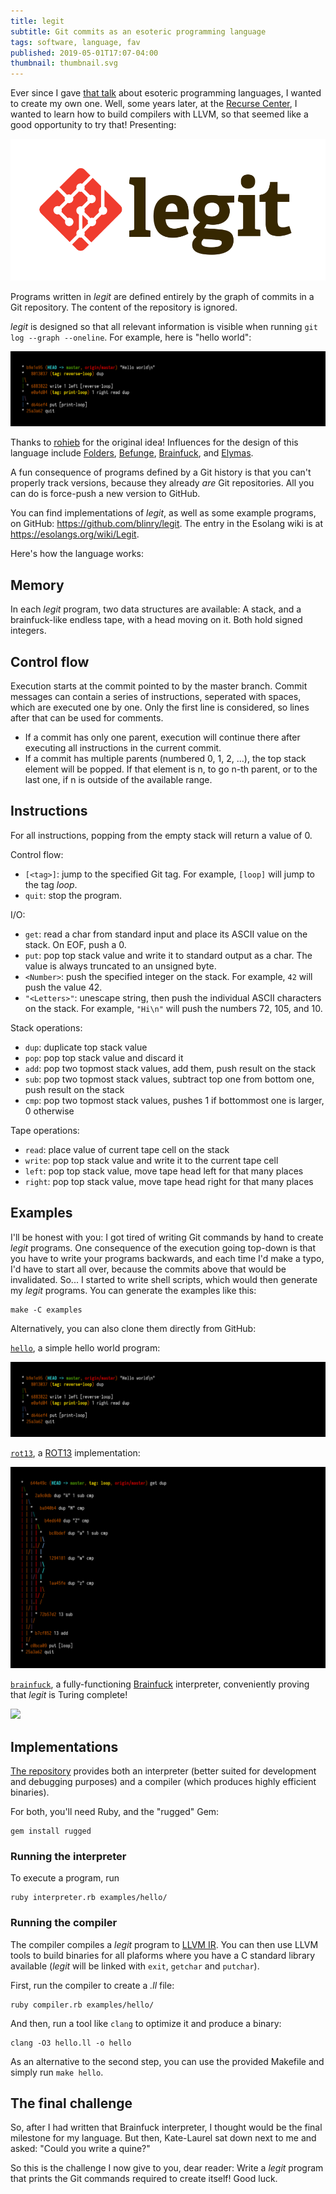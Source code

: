 ```yaml
---
title: legit
subtitle: Git commits as an esoteric programming language
tags: software, language, fav
published: 2019-05-01T17:07-04:00
thumbnail: thumbnail.svg
---
```


Ever since I gave [that talk](/esolangs/) about esoteric programming languages, I wanted to create my own one. Well, some years later, at the [Recurse Center](/rc-month-1/), I wanted to learn how to build compilers with LLVM, so that seemed like a good opportunity to try that! Presenting:

![](legit.svg)

Programs written in *legit* are defined entirely by the graph of commits in a Git repository. The content of the repository is ignored.

*legit* is designed so that all relevant information is visible when running `git log --graph --oneline`. For example, here is "hello world":

![](hello.png)

Thanks to [rohieb](http://rohieb.name) for the original idea! Influences for the design of this language include [Folders](https://esolangs.org/wiki/Folders), [Befunge](https://esolangs.org/wiki/Befunge), [Brainfuck](https://esolangs.org/wiki/Brainfuck), and [Elymas](https://github.com/Drahflow/Elymas).

A fun consequence of programs defined by a Git history is that you can't properly track versions, because they already *are* Git repositories. All you can do is force-push a new version to GitHub.

You can find implementations of *legit*, as well as some example programs, on GitHub: <https://github.com/blinry/legit>. The entry in the Esolang wiki is at <https://esolangs.org/wiki/Legit>.

Here's how the language works:

## Memory

In each *legit* program, two data structures are available: A stack, and a brainfuck-like endless tape, with a head moving on it. Both hold signed integers.

## Control flow

Execution starts at the commit pointed to by the master branch. Commit messages can contain a series of instructions, seperated with spaces, which are executed one by one. Only the first line is considered, so lines after that can be used for comments.

- If a commit has only one parent, execution will continue there after executing all instructions in the current commit.
- If a commit has multiple parents (numbered 0, 1, 2, ...), the top stack element will be popped. If that element is n, to go n-th parent, or to the last one, if n is outside of the available range.

## Instructions

For all instructions, popping from the empty stack will return a value of 0.

Control flow:

- `[<tag>]`: jump to the specified Git tag. For example, `[loop]` will jump to the tag *loop*.
- `quit`: stop the program.

I/O:

- `get`: read a char from standard input and place its ASCII value on the stack. On EOF, push a 0.
- `put`: pop top stack value and write it to standard output as a char. The value is always truncated to an unsigned byte.
- `<Number>`: push the specified integer on the stack. For example, `42` will push the value 42.
- `"<Letters>"`: unescape string, then push the individual ASCII characters on the stack. For example, `"Hi\n"` will push the numbers 72, 105, and 10.

Stack operations:

- `dup`: duplicate top stack value
- `pop`: pop top stack value and discard it
- `add`: pop two topmost stack values, add them, push result on the stack
- `sub`: pop two topmost stack values, subtract top one from bottom one, push result on the stack
- `cmp`: pop two topmost stack values, pushes 1 if bottommost one is larger, 0 otherwise

Tape operations:

- `read`: place value of current tape cell on the stack
- `write`: pop top stack value and write it to the current tape cell
- `left`: pop top stack value, move tape head left for that many places
- `right`: pop top stack value, move tape head right for that many places

## Examples

I'll be honest with you: I got tired of writing Git commands by hand to create *legit* programs. One consequence of the execution going top-down is that you have to write your programs backwards, and each time I'd make a typo, I'd have to start all over, because the commits above that would be invalidated. So... I started to write shell scripts, which would then generate my *legit* programs. You can generate the examples like this:

    make -C examples

Alternatively, you can also clone them directly from GitHub:

[`hello`](https://github.com/blinry/legit-hello), a simple hello world program:

![](hello.png)

[`rot13`](https://github.com/blinry/legit-rot13), a [ROT13](https://en.wikipedia.org/wiki/ROT13) implementation:

![](rot13.png)

[`brainfuck`](https://github.com/blinry/legit-brainfuck), a fully-functioning [Brainfuck](https://en.wikipedia.org/wiki/Brainfuck) interpreter, conveniently proving that *legit* is Turing complete!

![](brainfuck.png)

## Implementations

[The repository](https://github.com/blinry/legit) provides both an interpreter (better suited for development and debugging purposes) and a compiler (which produces highly efficient binaries).

For both, you'll need Ruby, and the "rugged" Gem:

    gem install rugged

### Running the interpreter

To execute a program, run

    ruby interpreter.rb examples/hello/

### Running the compiler

The compiler compiles a *legit* program to [LLVM IR](https://llvm.org/docs/LangRef.html). You can then use LLVM tools to build binaries for all plaforms where you have a C standard library available (*legit* will be linked with `exit`, `getchar` and `putchar`).

First, run the compiler to create a *.ll* file:

    ruby compiler.rb examples/hello/

And then, run a tool like `clang` to optimize it and produce a binary:

    clang -O3 hello.ll -o hello

As an alternative to the second step, you can use the provided Makefile and simply run `make hello`.

## The final challenge

So, after I had written that Brainfuck interpreter, I thought would be the final milestone for my language. But then, Kate-Laurel sat down next to me and asked: "Could you write a quine?"

So this is the challenge I now give to you, dear reader: Write a *legit* program that prints the Git commands required to create itself! Good luck.
